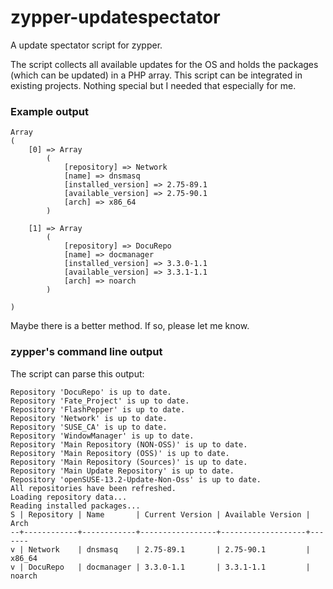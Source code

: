 # zypper-updatespectator
A update spectator script for zypper.

The script collects all available updates for the OS and holds the packages (which can be updated) in a PHP array. This script can be integrated in existing projects. Nothing special but I needed that especially for me.

### Example output
```
Array
(
    [0] => Array
        (
            [repository] => Network
            [name] => dnsmasq
            [installed_version] => 2.75-89.1
            [available_version] => 2.75-90.1
            [arch] => x86_64
        )

    [1] => Array
        (
            [repository] => DocuRepo
            [name] => docmanager
            [installed_version] => 3.3.0-1.1
            [available_version] => 3.3.1-1.1
            [arch] => noarch
        )

)
```

Maybe there is a better method. If so, please let me know.

### zypper's command line output
The script can parse this output:
```
Repository 'DocuRepo' is up to date.       
Repository 'Fate_Project' is up to date.        
Repository 'FlashPepper' is up to date.            
Repository 'Network' is up to date.            
Repository 'SUSE_CA' is up to date.      
Repository 'WindowManager' is up to date.
Repository 'Main Repository (NON-OSS)' is up to date.
Repository 'Main Repository (OSS)' is up to date.
Repository 'Main Repository (Sources)' is up to date.
Repository 'Main Update Repository' is up to date.
Repository 'openSUSE-13.2-Update-Non-Oss' is up to date.
All repositories have been refreshed.
Loading repository data...
Reading installed packages...
S | Repository | Name       | Current Version | Available Version | Arch  
--+------------+------------+-----------------+-------------------+-------
v | Network    | dnsmasq    | 2.75-89.1       | 2.75-90.1         | x86_64
v | DocuRepo   | docmanager | 3.3.0-1.1       | 3.3.1-1.1         | noarch
```
